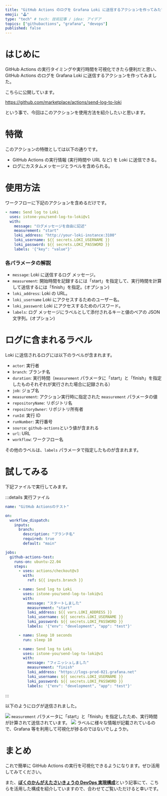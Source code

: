 ```yaml
---
title: "GitHub Actions のログを Grafana Loki に送信するアクションを作ってみた"
emoji: "🕹️"
type: "tech" # tech: 技術記事 / idea: アイデア
topics: ["githubactions", "grafana", "devops"]
published: false
---
```


# はじめに

GitHub Actions の実行タイミングや実行時間を可視化できたら便利だと思い、GitHub Actions のログを Grafana Loki に送信するアクションを作ってみました。

こちらに公開しています。

https://github.com/marketplace/actions/send-log-to-loki

という事で、今回はこのアクションを使用方法を紹介したいと思います。

# 特徴

このアクションの特徴としては以下の通りです。

- GitHub Actions の実行情報 (実行時間や URL など) を Loki に送信できる。
- ログにカスタムメッセージとラベルを含められる。

# 使用方法

ワークフローに下記のアクションを含めるだけです。

```yaml:.github/workflows/***.yml
- name: Send log to Loki
  uses: istone-you/send-log-to-loki@v1
  with:
    message: "ログメッセージを自由に記述"
    measurement: "start"
    loki_address: "http://your-loki-instance:3100"
    loki_username: ${{ secrets.LOKI_USERNAME }}
    loki_password: ${{ secrets.LOKI_PASSWORD }}
    labels: '{"key": "value"}'
```

### 各パラメータの解説

- `message`: Loki に送信するログ メッセージ。
- `measurement`: 開始時間を記録するには「start」を指定して、実行時間を計算して送信するには「finish」を指定。(オプション)
- `loki_address`: Loki の URL。
- `loki_username` Loki にアクセスするためのユーザー名。
- `loki_password`: Loki にアクセスするためのパスワード。
- `labels`: ログ メッセージにラベルとして添付されるキーと値のペアの JSON 文字列。(オプション)

# ログに含まれるラベル

Loki に送信されるログには以下のラベルが含まれます。

- `actor`: 実行者
- `branch`: ブランチ名
- `duration`: 実行時間（`measurement` パラメータに「start」と「finish」を指定したものそれぞれが実行された場合に記録される）
- `job`: ジョブ名
- `measurement`: アクション実行時に指定された `measurement` パラメータの値
- `repositoryName`: リポジトリ名
- `repositoryOwner`: リポジトリ所有者
- `runId`: 実行 ID
- `runNumber`: 実行番号
- `source`: `github-actions`という値が含まれる
- `url`: URL
- `workflow`: ワークフロー名

その他のラベルは、`labels` パラメータで指定したものが含まれます。

# 試してみる

下記ファイルで実行してみます。

<!-- textlint-disable ja-technical-writing/ja-no-mixed-period -->

:::details 実行ファイル

<!-- textlint-enable -->

```yaml:.github/workflows/test.yml
name: "GitHub Actionsのテスト"

on:
  workflow_dispatch:
    inputs:
      branch:
        description: "ブランチ名"
        required: true
        default: "main"

jobs:
  github-actions-test:
    runs-on: ubuntu-22.04
    steps:
      - uses: actions/checkout@v3
        with:
          ref: ${{ inputs.branch }}

      - name: Send log to Loki
        uses: istone-you/send-log-to-loki@v1
        with:
          message: "スタートしました"
          measurement: "start"
          loki_address: ${{ vars.LOKI_ADDRESS }}
          loki_username: ${{ secrets.LOKI_USERNAME }}
          loki_password: ${{ secrets.LOKI_PASSWORD }}
          labels: '{"env": "development", "app": "test"}'

      - name: Sleep 10 seconds
        run: sleep 10

      - name: Send log to Loki
        uses: istone-you/send-log-to-loki@v1
        with:
          message: "フィニッシュしました"
          measurement: "finish"
          loki_address: "https://logs-prod-021.grafana.net"
          loki_username: ${{ secrets.LOKI_USERNAME }}
          loki_password: ${{ secrets.LOKI_PASSWORD }}
          labels: '{"env": "development", "app": "test"}'
```

:::

以下のようにログが送信されました。

![](https://storage.googleapis.com/zenn-user-upload/5a49ade3f29b-20240301.png)
`measurement` パラメータに「start」と「finish」を指定したため、実行時間が計算されて送信されています。
![](https://storage.googleapis.com/zenn-user-upload/21429ceb5e1e-20240301.png)
ラベルに様々な情報が記載されているので、Grafana 等を利用して可視化が捗るのではないでしょうか。

# まとめ

これで簡単に GitHub Actions の実行を可視化できるようになります。ぜひ活用してみてください。

また、[**ぼくのかんがえたさいきょうの DevOps 実現構成**](https://zenn.dev/istone/articles/297833b006dfd6)という記事にて、こちらを活用した構成を紹介していますので、合わせてご覧いただけると幸いです。

